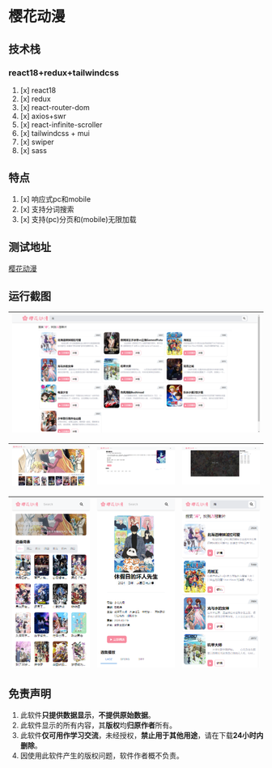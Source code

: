 # 樱花动漫

## 技术栈

<h3>react18+redux+tailwindcss</h3>

1. [x] react18
2. [x] redux
3. [x] react-router-dom
4. [x] axios+swr
5. [x] react-infinite-scroller
6. [x] tailwindcss + mui
7. [x] swiper
8. [x] sass

## 特点

1. [x] 响应式pc和mobile
2. [x] 支持分词搜索
3. [x] 支持(pc)分页和(mobile)无限加载

## 测试地址

[樱花动漫](http://185.242.234.97:10002/)

## 运行截图

| ![search](./assets/search.png) |
|--------------------------------|

| ![home](./assets/home.png) | ![detail](./assets/detail.png) | ![play](./assets/play.png) |
|----------------------------|--------------------------------|----------------------------|

| ![home-mobile](./assets/home-mobile.png) | ![detail-mobile](./assets/detail-mobile.png) | ![search-mobile](./assets/search-mobile.png) |
|------------------------------------------|----------------------------------------------|----------------------------------------------|

## 免责声明

1. 此软件**只提供数据显示**，**不提供原始数据**。
2. 此软件显示的所有内容，其**版权**均**归原作者**所有。
3. 此软件**仅可用作学习交流**，未经授权，**禁止用于其他用途**，请在下载**24小时内删除**。
4. 因使用此软件产生的版权问题，软件作者概不负责。
